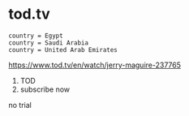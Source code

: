 # tod.tv

~~~
country = Egypt
country = Saudi Arabia
country = United Arab Emirates
~~~

https://www.tod.tv/en/watch/jerry-maguire-237765

1. TOD
2. subscribe now

no trial
